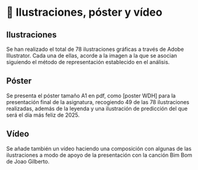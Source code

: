 # 🎨 Ilustraciones, póster y vídeo 

## Ilustraciones
Se han realizado el total de 78 ilustraciones gráficas a través de Adobe Illustrator. Cada una de ellas, acorde a la imagen a la que se asocian siguiendo el método de representación establecido en el análisis.

## Póster
Se presenta el póster tamaño A1 en pdf, como [poster WDH] para la presentación final de la asignatura, recogiendo 49 de las 78 ilustraciones realizadas, además de la leyenda y una ilustración de predicción del que será el día más feliz de 2025.

## Vídeo
Se añade también un vídeo haciendo una composición con algunas de las ilustraciones a modo de apoyo de la presentación con la canción Bim Bom de Joao Gilberto.
